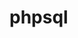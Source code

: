 # phpsql
<?php
// Połączenie z bazą danych

$servername = "localhost";
$username = "root";
$password = "";
$dbname = "online_courses";

$conn = mysqli_connect($servername, $username, $password);

if (!$conn) {
    die("Connection failed: " . mysqli_connect_error());
}

// Sprawdź, czy baza danych już istnieje
if (!mysqli_select_db($conn, $dbname)) {
    // Utwórz bazę danych, jeśli nie istnieje
    $createDbSql = "CREATE DATABASE IF NOT EXISTS $dbname";
    if (mysqli_query($conn, $createDbSql)) {
        echo "Database created successfully\n";
    } else {
        die("Error creating database: " . mysqli_error($conn));
    }

    // Połącz z nowo utworzoną bazą danych
    $conn = mysqli_connect($servername, $username, $password, $dbname);

    if (!$conn) {
        die("Connection failed: " . mysqli_connect_error());
    }

    // Wykonaj zapytania do utworzenia tabel
    $sql = file_get_contents("../sql/database.sql");
    if (mysqli_multi_query($conn, $sql)) {
        do {
            // Pobierz i usuń wyniki z bufora
            if ($result = mysqli_store_result($conn)) {
                mysqli_free_result($result);
            }
        } while (mysqli_next_result($conn));
        echo "Tables created successfully\n";

        // Dodaj użytkownika admina
        $adminUsername = "admin";
        $adminPassword = password_hash("admin", PASSWORD_DEFAULT);
        $insertAdminSql = "INSERT INTO users (username, password, role) VALUES ('$adminUsername', '$adminPassword', 'admin')";
        if (mysqli_query($conn, $insertAdminSql)) {
            echo "Admin user added successfully\n";
        } else {
            echo "Error adding admin user: " . mysqli_error($conn);
        }
    } else {
        echo "Error creating tables: " . mysqli_error($conn);
    }
} else {
    // Baza danych już istnieje, możesz po prostu się połączyć
    $conn = mysqli_connect($servername, $username, $password, $dbname);

    if (!$conn) {
        die("Connection failed: " . mysqli_connect_error());
    }
}
?>
